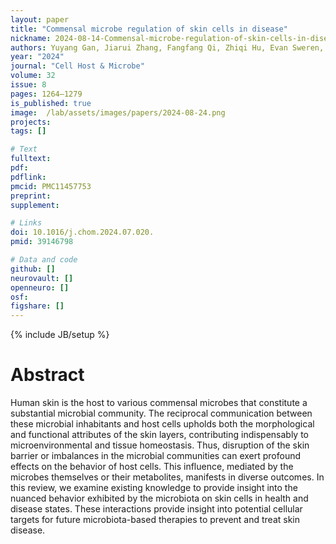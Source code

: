 ```yaml
---
layout: paper
title: "Commensal microbe regulation of skin cells in disease​"
nickname: 2024-08-14-Commensal-microbe-regulation-of-skin-cells-in-disease
authors: Yuyang Gan, Jiarui Zhang, Fangfang Qi, Zhiqi Hu, Evan Sweren, Sashank K Reddy, Lu Chen, Xinyi Feng, Elizabeth A Grice, Luis A Garza, Gaofeng Wang
year: "2024" 
journal: "Cell Host & Microbe"
volume: 32
issue: 8
pages: 1264–1279
is_published: true
image:  /lab/assets/images/papers/2024-08-24.png
projects:
tags: []

# Text
fulltext:
pdf:
pdflink:
pmcid: PMC11457753
preprint:
supplement:

# Links
doi: 10.1016/j.chom.2024.07.020.
pmid: 39146798

# Data and code
github: []
neurovault: []
openneuro: []
osf:
figshare: []
---
```

{% include JB/setup %}

# Abstract

Human skin is the host to various commensal microbes that constitute a substantial microbial community. The reciprocal communication between these microbial inhabitants and host cells upholds both the morphological and functional attributes of the skin layers, contributing indispensably to microenvironmental and tissue homeostasis. Thus, disruption of the skin barrier or imbalances in the microbial communities can exert profound effects on the behavior of host cells. This influence, mediated by the microbes themselves or their metabolites, manifests in diverse outcomes. In this review, we examine existing knowledge to provide insight into the nuanced behavior exhibited by the microbiota on skin cells in health and disease states. These interactions provide insight into potential cellular targets for future microbiota-based therapies to prevent and treat skin disease.